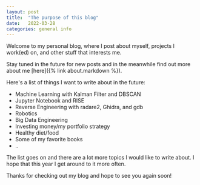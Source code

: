 ```yaml
---
layout: post
title:  "The purpose of this blog"
date:   2022-03-28
categories: general info
---
```


Welcome to my personal blog, where I post about myself, projects I work(ed) on, and other stuff that interests me.
<!--more-->
Stay tuned in the future for new posts and in the meanwhile find out more about me [here]({% link about.markdown %}).

Here's a list of things I want to write about in the future:

* Machine Learning with Kalman Filter and DBSCAN
* Jupyter Notebook and RISE
* Reverse Engineering with radare2, Ghidra, and gdb
* Robotics
* Big Data Engineering
* Investing money/my portfolio strategy
* Healthy diet/food
* Some of my favorite books
* ..

The list goes on and there are a lot more topics I would like to write about. I hope that this year I get around to it more often.

Thanks for checking out my blog and hope to see you again soon!